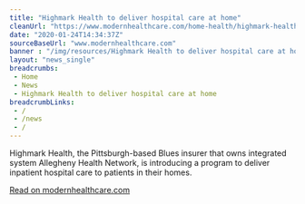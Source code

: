 ```yaml
--- 
title: "Highmark Health to deliver hospital care at home"
cleanUrl: "https://www.modernhealthcare.com/home-health/highmark-health-deliver-hospital-care-home"
date: "2020-01-24T14:34:37Z"
sourceBaseUrl: "www.modernhealthcare.com"
banner : "/img/resources/Highmark Health to deliver hospital care at home.png"
layout: "news_single"
breadcrumbs:
 - Home
 - News
 - Highmark Health to deliver hospital care at home
breadcrumbLinks:
 - / 
 - /news
 - / 
---
```

Highmark Health, the Pittsburgh-based Blues insurer that owns integrated system Allegheny Health Network, is introducing a program to deliver inpatient hospital care to patients in their homes.  
  
[Read on modernhealthcare.com](https://www.modernhealthcare.com/home-health/highmark-health-deliver-hospital-care-home)
